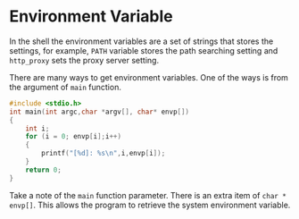 # Environment Variable

In the shell the environment variables are a set of strings that stores the settings, for example, `PATH` variable stores the path searching setting and `http_proxy` sets the proxy server setting.

There are many ways to get environment variables. One of the ways is from the argument of `main` function.

```c
#include <stdio.h>
int main(int argc,char *argv[], char* envp[])
{ 
    int i; 
    for (i = 0; envp[i];i++) 
    { 
        printf("[%d]: %s\n",i,envp[i]);
    } 
    return 0;
}
```
Take a note of the `main` function parameter. There is an extra item of `char * envp[]`. This allows the program to retrieve the system environment variable.